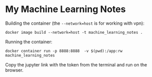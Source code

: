 # My Machine Learning Notes


Building the container (the `--network=host` is for working with vpn):
```
docker image build --network=host -t machine_learning_notes .
```

Running the container:
```
docker container run -p 8888:8888  -v $(pwd):/app:rw  machine_learning_notes
```

Copy the jupyter link with the token from the terminal and run on the browser.